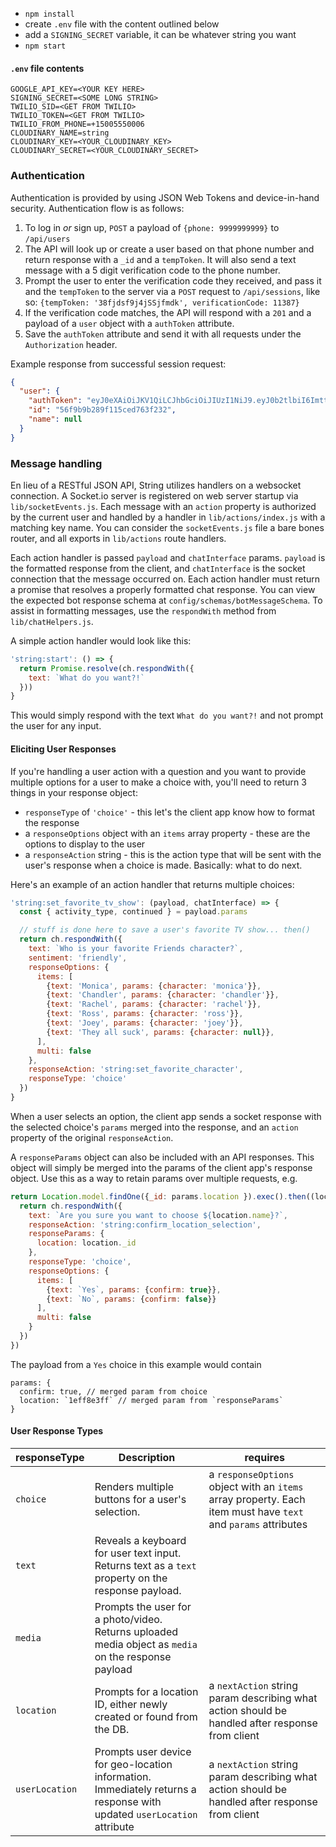 * `npm install`
* create `.env` file with the content outlined below
* add a `SIGNING_SECRET` variable, it can be whatever string you want
* `npm start`

#### `.env` file contents
```
GOOGLE_API_KEY=<YOUR KEY HERE>
SIGNING_SECRET=<SOME LONG STRING>
TWILIO_SID=<GET FROM TWILIO>
TWILIO_TOKEN=<GET FROM TWILIO>
TWILIO_FROM_PHONE=+15005550006
CLOUDINARY_NAME=string
CLOUDINARY_KEY=<YOUR_CLOUDINARY_KEY>
CLOUDINARY_SECRET=<YOUR_CLOUDINARY_SECRET>
```

### Authentication
Authentication is provided by using JSON Web Tokens and device-in-hand security. Authentication flow is as follows:

1. To log in _or_ sign up, `POST` a payload of `{phone: 9999999999}` to `/api/users`
2. The API will look up or create a user based on that phone number and return response with a `_id` and a `tempToken`. It will also send a text message with a 5 digit verification code to the phone number.
3. Prompt the user to enter the verification code they received, and pass it and the `tempToken` to the server via a `POST` request to `/api/sessions`, like so: `{tempToken: '38fjdsf9j4jSSjfmdk', verificationCode: 11387}`
4. If the verification code matches, the API will respond with a `201` and a payload of a `user` object with a `authToken` attribute.
5. Save the `authToken` attribute and send it with all requests under the `Authorization` header.

Example response from successful session request:

```json
{
  "user": {
    "authToken": "eyJ0eXAiOiJKV1QiLCJhbGciOiJIUzI1NiJ9.eyJ0b2tlbiI6ImttdTN0WEg3WDhnOVg1dVQiLCJ1c2VySWQiOiI1NmY5YjliMjg5ZjExNWNlZDc2M2YyMzIiLCJpYXQiOjE0NTkyMDY1Nzh9.W0XqueUgZAqsA6A6vrduGU0gpfip-aVAuus9FaNIS8c",
    "id": "56f9b9b289f115ced763f232",
    "name": null
  }
}
```

### Message handling
En lieu of a RESTful JSON API, String utilizes handlers on a websocket connection. A Socket.io server is registered on web server startup via `lib/socketEvents.js`. Each message with an `action` property is authorized by the current user and handled by a handler in `lib/actions/index.js` with a matching key name. You can consider the `socketEvents.js` file a bare bones router, and all exports in `lib/actions` route handlers.

Each action handler is passed `payload` and `chatInterface` params. `payload` is the formatted response from the client, and `chatInterface` is the socket connection that the message occurred on. Each action handler must return a promise that resolves a properly formatted chat response. You can view the expected bot response schema at `config/schemas/botMessageSchema`. To assist in formatting messages, use the `respondWith` method from `lib/chatHelpers.js`.

A simple action handler would look like this:

```js
'string:start': () => {
  return Promise.resolve(ch.respondWith({
    text: `What do you want?!`
  }))
}
```

This would simply respond with the text `What do you want?!` and not prompt the user for any input.

#### Eliciting User Responses

If you're handling a user action with a question and you want to provide multiple options for a user to make a choice with, you'll need to return 3 things in your response object:

* `responseType` of  `'choice'` - this let's the client app know how to format the response
* a `responseOptions` object with an `items` array property - these are the options to display to the user
* a `responseAction` string - this is the action type that will be sent with the user's response when a choice is made. Basically: what to do next.

Here's an example of an action handler that returns multiple choices:

```js
'string:set_favorite_tv_show': (payload, chatInterface) => {
  const { activity_type, continued } = payload.params

  // stuff is done here to save a user's favorite TV show... then()  
  return ch.respondWith({
    text: `Who is your favorite Friends character?`,
    sentiment: 'friendly',
    responseOptions: {
      items: [
        {text: 'Monica', params: {character: 'monica'}},
        {text: 'Chandler', params: {character: 'chandler'}},
        {text: 'Rachel', params: {character: 'rachel'}},
        {text: 'Ross', params: {character: 'ross'}},
        {text: 'Joey', params: {character: 'joey'}},
        {text: 'They all suck', params: {character: null}},
      ],
      multi: false
    },
    responseAction: 'string:set_favorite_character',
    responseType: 'choice'
  })
}
```

When a user selects an option, the client app sends a socket response with the selected choice's `params` merged into the response, and an `action` property of the original `responseAction`.

A `responseParams` object can also be included with an API responses. This object will simply be merged into the params of the client app's response object. Use this as a way to retain params over multiple requests, e.g.

```js
return Location.model.findOne({_id: params.location }).exec().then((location) => {
  return ch.respondWith({
    text: `Are you sure you want to choose ${location.name}?`,
    responseAction: 'string:confirm_location_selection',
    responseParams: {
      location: location._id
    },
    responseType: 'choice',
    responseOptions: {
      items: [
        {text: `Yes`, params: {confirm: true}},
        {text: `No`, params: {confirm: false}}
      ],
      multi: false
    }
  })
})
```

The payload from a `Yes` choice in this example would contain
```
params: {
  confirm: true, // merged param from choice
  location: `1eff8e3ff` // merged param from `responseParams`
}
```

#### User Response Types

| responseType   | Description                                                                                                             | requires                                                                                                      |
|----------------|-------------------------------------------------------------------------------------------------------------------------|---------------------------------------------------------------------------------------------------------------|
| `choice`       | Renders multiple buttons for a user's selection.                                                                        | a `responseOptions` object with an `items` array property. Each item must have `text` and `params` attributes |
| `text`         | Reveals a keyboard for user text input. Returns text as a `text` property on the response payload.                      |                                                                                                               |
| `media`        | Prompts the user for a photo/video. Returns uploaded media object as `media` on the response payload                    |                                                                                                               |
| `location`     | Prompts for a location ID, either newly created or found from the DB.                                                   | a `nextAction` string param describing what action should be handled after response from client               |
| `userLocation` | Prompts user device for geo-location information. Immediately returns a response with updated `userLocation` attribute  | a `nextAction` string param describing what action should be handled after response from client               |
